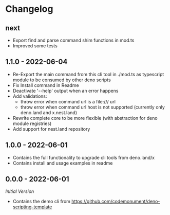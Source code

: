 # Changelog 

## next 

- Export find and parse command shim functions in mod.ts
- Improved some tests

## 1.1.0 - 2022-06-04

- Re-Export the main command from this cli tool in ./mod.ts as typescript module to be consumed by other deno scripts
- Fix Install command in Readme
- Deactivate '--help' output when an error happens 
- Add validations: 
    - throw error when command url is a file:/// url 
    - throw error when command url host is not supported (currently only deno.land and x.nest.land)
- Rewrite complete core to be more flexible (with abstraction for deno module registries)
- Add support for nest.land repository

## 1.0.0 - 2022-06-01

- Contains the full functionality to upgrade cli tools from deno.land/x 
- Contains install and usage examples in readme

## 0.0.0 - 2022-06-01
*Initial Version*

- Contains the demo cli from https://github.com/codemonument/deno-scripting-template